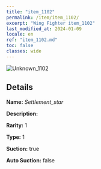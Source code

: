 ```yaml
---
title: "item_1102"
permalink: /item/item_1102/
excerpt: "Wing Fighter item_1102"
last_modified_at: 2024-01-09
locale: en
ref: "item_1102.md"
toc: false
classes: wide
---
```



 ![Unknown_1102](/images/item/Settlement_star_p.png)



## Details

 **Name:** *Settlement_star* 

 **Description:** 

 **Rarity:** 1 

 **Type:** 1 

 **Suction:** true 

 **Auto Suction:** false 



